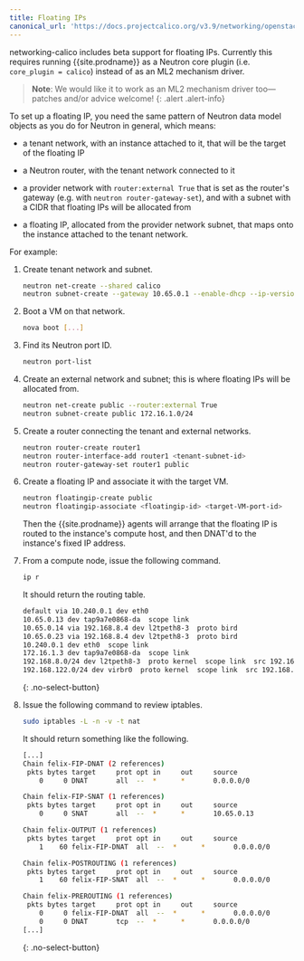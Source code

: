 ```yaml
---
title: Floating IPs
canonical_url: 'https://docs.projectcalico.org/v3.9/networking/openstack/floating-ips'
---
```


networking-calico includes beta support for floating IPs.  Currently this
requires running {{site.prodname}} as a Neutron core plugin (i.e. `core_plugin =
calico`) instead of as an ML2 mechanism driver.

> **Note**: We would like it to work as an ML2 mechanism driver too—patches
> and/or advice welcome!
{: .alert .alert-info}

To set up a floating IP, you need the same pattern of Neutron data model
objects as you do for Neutron in general, which means:

- a tenant network, with an instance attached to it, that will be the target of
  the floating IP

- a Neutron router, with the tenant network connected to it

- a provider network with `router:external True` that is set as the
  router's gateway (e.g. with `neutron router-gateway-set`), and with a
  subnet with a CIDR that floating IPs will be allocated from

- a floating IP, allocated from the provider network subnet, that maps onto the
  instance attached to the tenant network.

For example:

1. Create tenant network and subnet.

    ```bash
    neutron net-create --shared calico
    neutron subnet-create --gateway 10.65.0.1 --enable-dhcp --ip-version 4 --name calico-v4 calico 10.65.0.0/24
    ```

1. Boot a VM on that network.

   ```bash
   nova boot [...]
   ```

1. Find its Neutron port ID.

   ```bash
   neutron port-list
   ```

1. Create an external network and subnet; this is where floating
   IPs will be allocated from.

   ```bash
   neutron net-create public --router:external True
   neutron subnet-create public 172.16.1.0/24
   ```

1. Create a router connecting the tenant and external networks.

    ```bash
    neutron router-create router1
    neutron router-interface-add router1 <tenant-subnet-id>
    neutron router-gateway-set router1 public
    ```

1. Create a floating IP and associate it with the target VM.

   ```bash
   neutron floatingip-create public
   neutron floatingip-associate <floatingip-id> <target-VM-port-id>
   ```

   Then the {{site.prodname}} agents will arrange that the floating IP is routed to the
   instance's compute host, and then DNAT'd to the instance's fixed IP address.

1. From a compute node, issue the following command.

   ```bash
   ip r
   ```

    It should return the routing table.

    ```bash
    default via 10.240.0.1 dev eth0
    10.65.0.13 dev tap9a7e0868-da  scope link
    10.65.0.14 via 192.168.8.4 dev l2tpeth8-3  proto bird
    10.65.0.23 via 192.168.8.4 dev l2tpeth8-3  proto bird
    10.240.0.1 dev eth0  scope link
    172.16.1.3 dev tap9a7e0868-da  scope link
    192.168.8.0/24 dev l2tpeth8-3  proto kernel  scope link  src 192.168.8.3
    192.168.122.0/24 dev virbr0  proto kernel  scope link  src 192.168.122.1
   ```
   {: .no-select-button}

1. Issue the following command to review iptables.

   ```bash
   sudo iptables -L -n -v -t nat
   ```

    It should return something like the following.

    ```bash
    [...]
    Chain felix-FIP-DNAT (2 references)
     pkts bytes target     prot opt in     out     source               destination
        0     0 DNAT       all  --  *      *       0.0.0.0/0            172.16.1.3           to:10.65.0.13

    Chain felix-FIP-SNAT (1 references)
     pkts bytes target     prot opt in     out     source               destination
        0     0 SNAT       all  --  *      *       10.65.0.13           10.65.0.13           to:172.16.1.3

    Chain felix-OUTPUT (1 references)
     pkts bytes target     prot opt in     out     source               destination
        1    60 felix-FIP-DNAT  all  --  *      *       0.0.0.0/0            0.0.0.0/0

    Chain felix-POSTROUTING (1 references)
     pkts bytes target     prot opt in     out     source               destination
        1    60 felix-FIP-SNAT  all  --  *      *       0.0.0.0/0            0.0.0.0/0

    Chain felix-PREROUTING (1 references)
     pkts bytes target     prot opt in     out     source               destination
        0     0 felix-FIP-DNAT  all  --  *      *       0.0.0.0/0            0.0.0.0/0
        0     0 DNAT       tcp  --  *      *       0.0.0.0/0            169.254.169.254      tcp dpt:80 to:127.0.0.1:8775
    [...]
    ```
    {: .no-select-button}
